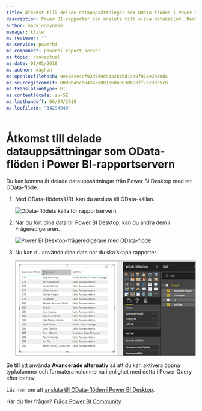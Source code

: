 ```yaml
---
title: Åtkomst till delade datauppsättningar som OData-flöden i Power BI-rapportservern
description: Power BI-rapporter kan ansluta till olika datakällor. Beroende på hur data används, finns olika datakällor tillgängliga.
author: markingmyname
manager: kfile
ms.reviewer: ''
ms.service: powerbi
ms.component: powerbi-report-server
ms.topic: conceptual
ms.date: 01/05/2018
ms.author: maghan
ms.openlocfilehash: 9ec0ace4cf92d559da4a2b1bd1aa0f918e2b09dc
ms.sourcegitcommit: 80d6b45eb84243e801b60b9038b9bff77c30d5c8
ms.translationtype: HT
ms.contentlocale: sv-SE
ms.lasthandoff: 06/04/2018
ms.locfileid: "34294949"
---
```

# <a name="accessing-shared-datasets-as-odata-feeds-in-power-bi-report-server"></a>Åtkomst till delade datauppsättningar som OData-flöden i Power BI-rapportservern
Du kan komma åt delade datauppsättningar från Power BI Desktop med ett OData-flöde.

1. Med OData-flödets URL kan du ansluta till OData-källan.
   
    ![OData-flödets källa för rapportservern](media/access-dataset-odata/report-server-odata-feed.png)
2. När du fört dina data till Power BI Desktop, kan du ändra dem i Frågeredigeraren.
   
    ![Power BI Desktop-frågeredigerare med OData-flöde](media/access-dataset-odata/report-server-odata-results-query-editor.png)
3. Nu kan du använda dina data när du ska skapa rapporter.
   
    ![Power BI Desktop-rapportdesign med OData-flöde](media/access-dataset-odata/report-server-odata-power-bi-desktop-report-design.png)

Se till att använda **Avancerade alternativ** så att du kan aktivera öppna typkolumner och formatera kolumnerna i enlighet med detta i Power Query efter behov.

Läs mer om att [ansluta till OData-flöden i Power BI Desktop](../desktop-connect-odata.md).

Har du fler frågor? [Fråga Power BI Community](https://community.powerbi.com/)

